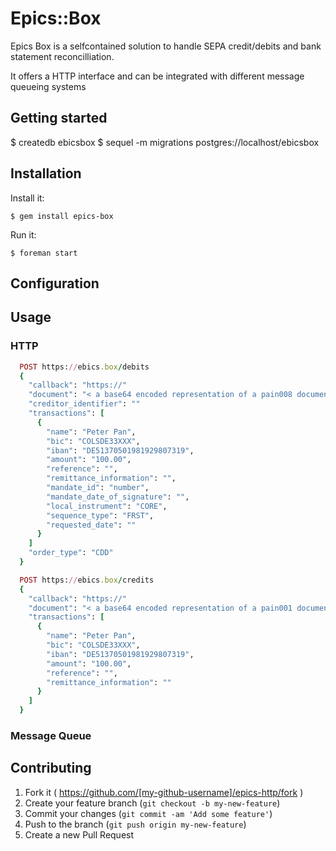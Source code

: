 # Epics::Box

Epics Box is a selfcontained solution to handle SEPA credit/debits and bank statement
reconcilliation.

It offers a HTTP interface and can be integrated with different message queueing systems

## Getting started

$ createdb ebicsbox
$ sequel -m migrations postgres://localhost/ebicsbox

## Installation

Install it:

    $ gem install epics-box

Run it:

    $ foreman start

## Configuration

## Usage
### HTTP

```ruby
  POST https://ebics.box/debits
  {
    "callback": "https://"
    "document": "< a base64 encoded representation of a pain008 document >"
    "creditor_identifier": ""
    "transactions": [
      {
        "name": "Peter Pan",
        "bic": "COLSDE33XXX",
        "iban": "DE51370501981929807319",
        "amount": "100.00",
        "reference": "",
        "remittance_information": "",
        "mandate_id": "number",
        "mandate_date_of_signature": "",
        "local_instrument": "CORE",
        "sequence_type": "FRST",
        "requested_date": ""
      }
    ]
    "order_type": "CDD"
  }
```


```ruby
  POST https://ebics.box/credits
  {
    "callback": "https://"
    "document": "< a base64 encoded representation of a pain001 document >"
    "transactions": [
      {
        "name": "Peter Pan",
        "bic": "COLSDE33XXX",
        "iban": "DE51370501981929807319",
        "amount": "100.00",
        "reference": "",
        "remittance_information": ""
      }
    ]
  }
```
### Message Queue


## Contributing

1. Fork it ( https://github.com/[my-github-username]/epics-http/fork )
2. Create your feature branch (`git checkout -b my-new-feature`)
3. Commit your changes (`git commit -am 'Add some feature'`)
4. Push to the branch (`git push origin my-new-feature`)
5. Create a new Pull Request
